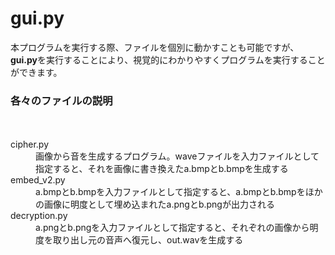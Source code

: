 # gui.py
  本プログラムを実行する際、ファイルを個別に動かすことも可能ですが、**gui.py**を実行することにより、視覚的にわかりやすくプログラムを実行することができます。
 
 ### 各々のファイルの説明
  　<dl>
          <dt>cipher.py</dt>
          <dd>画像から音を生成するプログラム。waveファイルを入力ファイルとして指定すると、それを画像に書き換えたa.bmpとb.bmpを生成する</dd>
          <dt>embed_v2.py</dt>
          <dd>a.bmpとb.bmpを入力ファイルとして指定すると、a.bmpとb.bmpをほかの画像に明度として埋め込まれたa.pngとb.pngが出力される</dt>
          <dt>decryption.py</dt>
          <dd>a.pngとb.pngを入力ファイルとして指定すると、それぞれの画像から明度を取り出し元の音声へ復元し、out.wavを生成する</dd>
   </dl>
   
   
   
